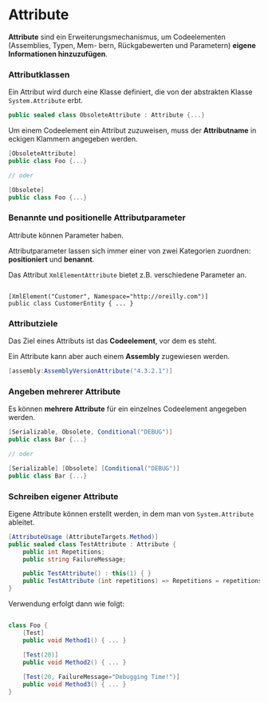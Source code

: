 # Attribute


**Attribute** sind ein Erweiterungsmechanismus, um Codeelementen (Assemblies, Typen, Mem- bern, Rückgabewerten und Parametern) **eigene Informationen hinzuzufügen**.


### Attributklassen

Ein Attribut wird durch eine Klasse definiert, die von der abstrakten Klasse `System.Attribute` erbt.

```csharp
public sealed class ObsoleteAttribute : Attribute {...}
```

Um einem Codeelement ein Attribut zuzuweisen, muss der **Attributname** in eckigen Klammern angegeben werden.

```csharp
[ObsoleteAttribute]
public class Foo {...}

// oder

[Obsolete]
public class Foo {...}
```


### Benannte und positionelle Attributparameter

Attribute können Parameter haben.

Attributparameter lassen sich immer einer von zwei Kategorien zuordnen: **positioniert** und **benannt**.

Das Attribut `XmlElementAttribute` bietet z.B. verschiedene Parameter an. 

```CSharp

[XmlElement("Customer", Namespace="http://oreilly.com")]
public class CustomerEntity { ... }
```


### Attributziele

Das Ziel eines Attributs ist das **Codeelement**, vor dem es steht.

Ein Attribute kann aber auch einem **Assembly** zugewiesen werden.

```csharp
[assembly:AssemblyVersionAttribute("4.3.2.1")]
```


### Angeben mehrerer Attribute

Es können **mehrere Attribute** für ein einzelnes Codeelement angegeben werden.

```csharp
[Serializable, Obsolete, Conditional("DEBUG")] 
public class Bar {...}

// oder

[Serializable] [Obsolete] [Conditional("DEBUG")] 
public class Bar {...}
```


### Schreiben eigener Attribute

Eigene Attribute können erstellt werden, in dem man von `System.Attribute` ableitet.

```csharp
[AttributeUsage (AttributeTargets.Method)] 
public sealed class TestAttribute : Attribute {
    public int Repetitions; 
    public string FailureMessage;

    public TestAttribute() : this(1) { } 
    public TestAttribute (int repetitions) => Repetitions = repetitions; 
}
```

Verwendung erfolgt dann wie folgt:

```csharp

class Foo {
    [Test]
    public void Method1() { ... }

    [Test(20)]
    public void Method2() { ... }
    
    [Test(20, FailureMessage="Debugging Time!")]
    public void Method3() { ... } 
}
```